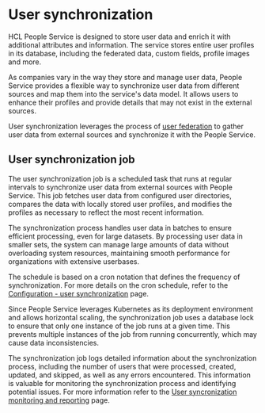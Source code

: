 # User synchronization

HCL People Service is designed to store user data and enrich it with additional attributes and information. The service stores entire user profiles in its database, including the federated data, custom fields, profile images and more. 

As companies vary in the way they store and manage user data, People Service provides a flexible way to synchronize user data from different sources and map them into the service's data model. It allows users to enhance their profiles and provide details that may not exist in the external sources.

User synchronization leverages the process of [user federation](./user_federation.md) to gather user data from external sources and synchronize it with the People Service.

## User synchronization job

The user synchronization job is a scheduled task that runs at regular intervals to synchronize user data from external sources with People Service. This job fetches user data from configured user directories, compares the data with locally stored user profiles, and modifies the profiles as necessary to reflect the most recent information.

The synchronization process handles user data in batches to ensure efficient processing, even for large datasets. By processing user data in smaller sets, the system can manage large amounts of data without overloading system resources, maintaining smooth performance for organizations with extensive userbases.

The schedule is based on a cron notation that defines the frequency of synchronization. For more details on the cron schedule, refer to the [Configuration - user synchronization](../../deployment/configuration/index.md#user-synchronization-configuration) page.

Since People Service leverages Kubernetes as its deployment environment and allows horizontal scaling, the synchronization job uses a database lock to ensure that only one instance of the job runs at a given time. This prevents multiple instances of the job from running concurrently, which may cause data inconsistencies.

The synchronization job logs detailed information about the synchronization process, including the number of users that were processed, created, updated, and skipped, as well as any errors encountered. This information is valuable for monitoring the synchronization process and identifying potential issues. For more information refer to the [User syncronization monitoring and reporting](./user_synchronization_monitoring_reporting.md) page.
